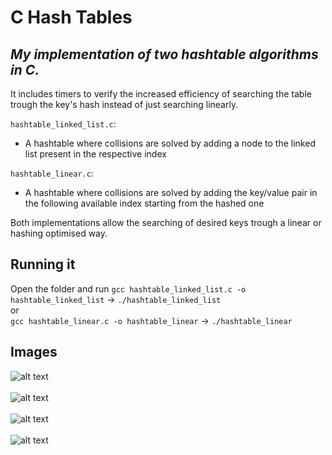 # C Hash Tables
## _My implementation of two hashtable algorithms in C._

It includes timers to verify the increased efficiency of searching the table trough the key's hash instead of just searching linearly.

```hashtable_linked_list.c```:
- A hashtable where collisions are solved by adding a node to the linked list present in the respective index

```hashtable_linear.c```:
- A hashtable where collisions are solved by adding the key/value pair in the following available index starting from the hashed one

Both implementations allow the searching of desired keys trough a linear or hashing optimised way.


## Running it

Open the folder and run 
``gcc hashtable_linked_list.c -o hashtable_linked_list`` -> ``./hashtable_linked_list``
<br>or<br>
``gcc hashtable_linear.c -o hashtable_linear`` -> ``./hashtable_linear``



## Images


![alt text](https://github.com/gugajazz/Hash_Table/blob/main/imgs/menu.png?raw=true)
<br><br>
![alt text](https://github.com/gugajazz/Hash_Table/blob/main/imgs/table.png?raw=true)
<br><br>
![alt text](https://github.com/gugajazz/Hash_Table/blob/main/imgs/search.png?raw=true)
<br><br>
![alt text](https://github.com/gugajazz/Hash_Table/blob/main/imgs/time.png?raw=true)
<br><br>
